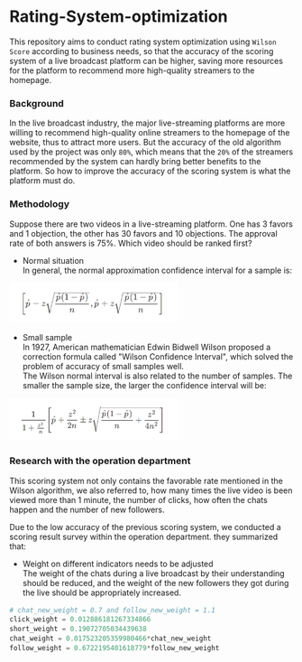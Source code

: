 # Rating-System-optimization
This repository aims to conduct rating system optimization using `Wilson Score` according to business needs, so that the accuracy of the scoring system of a live broadcast platform can be higher, saving more resources for the platform to recommend more high-quality streamers to the homepage.

### Background
In the live broadcast industry, the major live-streaming platforms are more willing to recommend high-quality online streamers to the homepage of the website, thus to attract more users. But the accuracy of the old algorithm used by the project was only `80%`, which means that the `20%` of the streamers recommended by the system can hardly bring better benefits to the platform. So how to improve the accuracy of the scoring system is what the platform must do.

### Methodology
Suppose there are two videos in a live-streaming platform. One has 3 favors and 1 objection, the other has 30 favors and 10 objections. 
The approval rate of both answers is 75%. Which video should be ranked first?

* Normal situation <br>
In general, the normal approximation confidence interval for a sample is: <br>
<img src="https://github.com/nicolehhy/Rating-System-optimization-/raw/master/Normal.png" width="300" alt="Normal">

* Small sample <br>
In 1927, American mathematician Edwin Bidwell Wilson proposed a correction formula called "Wilson Confidence Interval", which solved the problem of accuracy of small samples well. <br>
The Wilson normal interval is also related to the number of samples. The smaller the sample size, the larger the confidence interval will be:
<img src="https://github.com/nicolehhy/Rating-System-optimization-/raw/master/Wilson.png" width="300" alt="Normal">

### Research with the operation department
This scoring system not only contains the favorable rate mentioned in the Wilson algorithm, we also referred to, how many times the live video is been viewed more than 1 minute, the number of clicks, how often the chats happen and the number of new followers. <br>

Due to the low accuracy of the previous scoring system, we conducted a scoring result survey within the operation department. they summarized that:

* Weight on different indicators needs to be adjusted <br>
 The weight of the chats during a live broadcast by their understanding should be reduced, and the weight of the new followers they got during the live should be appropriately increased. 
```python
# chat_new_weight = 0.7 and follow_new_weight = 1.1
click_weight = 0.012886181267334866 
short_weight = 0.19072705034439638
chat_weight = 0.017523205359980466*chat_new_weight
follow_weight = 0.6722195401618779*follow_new_weight
```





